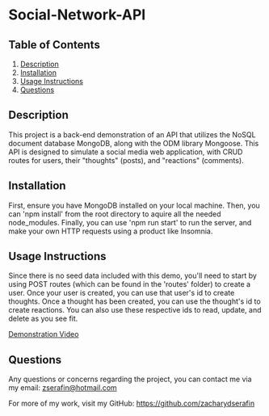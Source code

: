 # Social-Network-API


## Table of Contents

1. [Description](#description)
2. [Installation](#install)
3. [Usage Instructions](#usage)
4. [Questions](#questions)

## <a id="description"></a>Description 

This project is a back-end demonstration of an API that utilizes the NoSQL document database MongoDB, along with the ODM library Mongoose. This API is designed to simulate a social media web application, with CRUD routes for users, their "thoughts" (posts), and "reactions" (comments).

## <a id="install"></a>Installation 

First, ensure you have MongoDB installed on your local machine. Then, you can 'npm install' from the root directory to aquire all the needed node_modules. Finally, you can use 'npm run start' to run the server, and make your own HTTP requests using a product like Insomnia.

## <a id="usage"></a>Usage Instructions 

Since there is no seed data included with this demo, you'll need to start by using POST routes (which can be found in the 'routes' folder) to create a user. Once your user is created, you can use that user's id to create thoughts. Once a thought has been created, you can use the thought's id to create reactions. You can also use these respective ids to read, update, and delete as you see fit.

<a href="https://drive.google.com/file/d/1H9PtFyhLt6bNr5vxj4bQUmArLjHMpzjS/view">Demonstration Video</a>

## <a id="questions"></a>Questions 

Any questions or concerns regarding the project, you can contact me via my email: zserafin@hotmail.com

For more of my work, visit my GitHub: https://github.com/zacharydserafin
